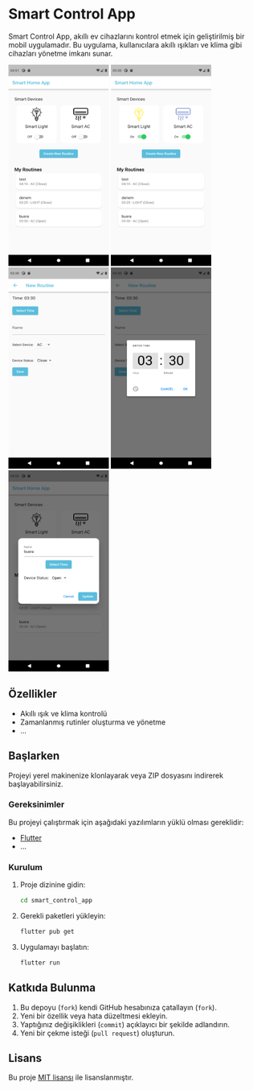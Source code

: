 # Smart Control App

Smart Control App, akıllı ev cihazlarını kontrol etmek için geliştirilmiş bir mobil uygulamadır. Bu uygulama, kullanıcılara akıllı ışıkları ve klima gibi cihazları yönetme imkanı sunar.

<img src="https://github.com/BusraZ/smartcontrolapp/blob/temporary/image4.png" alt="Alternatif Metin" width="200" height="400">
<img src="https://github.com/BusraZ/smartcontrolapp/blob/temporary/image1.png" alt="Alternatif Metin" width="200" height="400">
<img src="https://github.com/BusraZ/smartcontrolapp/blob/temporary/image2.png" alt="Alternatif Metin" width="200" height="400">
<img src="https://github.com/BusraZ/smartcontrolapp/blob/temporary/image3.png" alt="Alternatif Metin" width="200" height="400">
<img src="https://github.com/BusraZ/smartcontrolapp/blob/temporary/image5.png" alt="Alternatif Metin" width="200" height="400">

## Özellikler

- Akıllı ışık ve klima kontrolü
- Zamanlanmış rutinler oluşturma ve yönetme
- ...

## Başlarken

Projeyi yerel makinenize klonlayarak veya ZIP dosyasını indirerek başlayabilirsiniz.

### Gereksinimler

Bu projeyi çalıştırmak için aşağıdaki yazılımların yüklü olması gereklidir:

- [Flutter](https://flutter.dev/docs/get-started/install)
- ...

### Kurulum

1. Proje dizinine gidin:

    ```bash
    cd smart_control_app
    ```

2. Gerekli paketleri yükleyin:

    ```bash
    flutter pub get
    ```

3. Uygulamayı başlatın:

    ```bash
    flutter run
    ```

## Katkıda Bulunma

1. Bu depoyu (`fork`) kendi GitHub hesabınıza çatallayın (`fork`).
2. Yeni bir özellik veya hata düzeltmesi ekleyin.
3. Yaptığınız değişiklikleri (`commit`) açıklayıcı bir şekilde adlandırın.
4. Yeni bir çekme isteği (`pull request`) oluşturun.

## Lisans

Bu proje [MIT lisansı](LICENSE) ile lisanslanmıştır.
